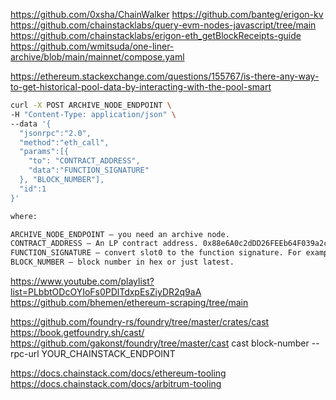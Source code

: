 https://github.com/0xsha/ChainWalker
https://github.com/banteg/erigon-kv
https://github.com/chainstacklabs/query-evm-nodes-javascript/tree/main
https://github.com/chainstacklabs/erigon-eth_getBlockReceipts-guide
https://github.com/wmitsuda/one-liner-archive/blob/main/mainnet/compose.yaml



https://ethereum.stackexchange.com/questions/155767/is-there-any-way-to-get-historical-pool-data-by-interacting-with-the-pool-smart
```bash
curl -X POST ARCHIVE_NODE_ENDPOINT \
-H "Content-Type: application/json" \
--data '{
  "jsonrpc":"2.0",
  "method":"eth_call",
  "params":[{
    "to": "CONTRACT_ADDRESS",
    "data":"FUNCTION_SIGNATURE"
  }, "BLOCK_NUMBER"],
  "id":1
}'

where:

ARCHIVE_NODE_ENDPOINT — you need an archive node.
CONTRACT_ADDRESS — An LP contract address. 0x88e6A0c2dDD26FEEb64F039a2c41296FcB3f5640 in our case.
FUNCTION_SIGNATURE — convert slot0 to the function signature. For example, use an online tool, paste slot0 in Function name and parameters type and get 0x3850c7bd.
BLOCK_NUMBER — block number in hex or just latest.
```

https://www.youtube.com/playlist?list=PLbbtODcOYIoFs0PDlTdxpEsZiyDR2q9aA
https://github.com/bhemen/ethereum-scraping/tree/main

https://github.com/foundry-rs/foundry/tree/master/crates/cast
https://book.getfoundry.sh/cast/
https://github.com/gakonst/foundry/tree/master/cast
cast block-number --rpc-url YOUR_CHAINSTACK_ENDPOINT

https://docs.chainstack.com/docs/ethereum-tooling
https://docs.chainstack.com/docs/arbitrum-tooling

